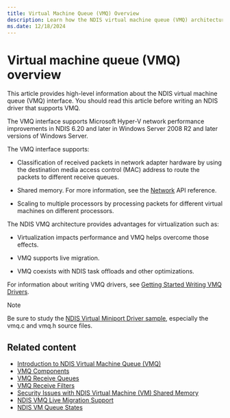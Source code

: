 ```yaml
---
title: Virtual Machine Queue (VMQ) Overview
description: Learn how the NDIS virtual machine queue (VMQ) architecture provides several advantages for virtualization.
ms.date: 12/18/2024
---
```


# Virtual machine queue (VMQ) overview

This article provides high-level information about the NDIS virtual machine queue (VMQ) interface. You should read this article before writing an NDIS driver that supports VMQ.

The VMQ interface supports Microsoft Hyper-V network performance improvements in NDIS 6.20 and later in Windows Server 2008 R2 and later versions of Windows Server.

The VMQ interface supports:

- Classification of received packets in network adapter hardware by using the destination media access control (MAC) address to route the packets to different receive queues.

- Shared memory. For more information, see the [Network](/windows-hardware/drivers/ddi/_netvista/) API reference.

- Scaling to multiple processors by processing packets for different virtual machines on different processors.

The NDIS VMQ architecture provides advantages for virtualization such as:

- Virtualization impacts performance and VMQ helps overcome those effects.

- VMQ supports live migration.

- VMQ coexists with NDIS task offloads and other optimizations.

For information about writing VMQ drivers, see [Getting Started Writing VMQ Drivers](writing-vmq-drivers.md).

> [!NOTE]
> Be sure to study the [NDIS Virtual Miniport Driver sample](https://github.com/Microsoft/Windows-driver-samples/tree/main/network/ndis/netvmini/6x), especially the vmq.c and vmq.h source files.

## Related content

- [Introduction to NDIS Virtual Machine Queue (VMQ)](introduction-to-ndis-virtual-machine-queue--vmq-.md)
- [VMQ Components](vmq-components.md)
- [VMQ Receive Queues](vmq-receive-queues.md)
- [VMQ Receive Filters](vmq-receive-filters.md)
- [Security Issues with NDIS Virtual Machine (VM) Shared Memory](security-issues-with-ndis-virtual-machine--vm--shared-memory.md)
- [NDIS VMQ Live Migration Support](ndis-vmq-live-migration-support.md)
- [NDIS VM Queue States](ndis-virtual-machine-queue-states.md)


